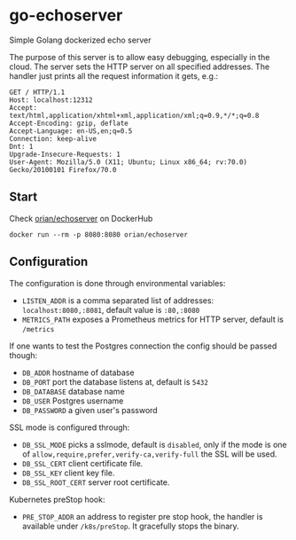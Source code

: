 # go-echoserver
Simple Golang dockerized echo server

The purpose of this server is to allow easy debugging,
especially in the cloud. The server sets the HTTP server
on all specified addresses. The handler just prints all
the request information it gets, e.g.:

```
GET / HTTP/1.1
Host: localhost:12312
Accept: text/html,application/xhtml+xml,application/xml;q=0.9,*/*;q=0.8
Accept-Encoding: gzip, deflate
Accept-Language: en-US,en;q=0.5
Connection: keep-alive
Dnt: 1
Upgrade-Insecure-Requests: 1
User-Agent: Mozilla/5.0 (X11; Ubuntu; Linux x86_64; rv:70.0) Gecko/20100101 Firefox/70.0
```

## Start

Check [orian/echoserver](https://hub.docker.com/repository/docker/orian/echoserver) on DockerHub

```
docker run --rm -p 8080:8080 orian/echoserver
```

## Configuration

The configuration is done through environmental variables:

 - `LISTEN_ADDR` is a comma separated list of addresses: `localhost:8080,:8081`,
 default value is `:80,:8080`
 - `METRICS_PATH` exposes a Prometheus metrics for HTTP server, default is `/metrics`

If one wants to test the Postgres connection the config should be passed though:

 - `DB_ADDR` hostname of database
 - `DB_PORT` port the database listens at, default is `5432`
 - `DB_DATABASE` database name
 - `DB_USER` Postgres username
 - `DB_PASSWORD` a given user's password

SSL mode is configured through:
 - `DB_SSL_MODE` picks a sslmode, default is `disabled`, only if the mode is
 one of `allow,require,prefer,verify-ca,verify-full` the SSL will be used.
 - `DB_SSL_CERT` client certificate file.
 - `DB_SSL_KEY` client key file.
 - `DB_SSL_ROOT_CERT` server root certificate.

Kubernetes preStop hook:

 - `PRE_STOP_ADDR` an address to register pre stop hook, the handler is available
 under `/k8s/preStop`. It gracefully stops the binary.